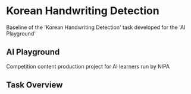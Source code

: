 # Korean Handwriting Detection
Baseline of the 'Korean Handwriting Detection' task developed for the 'AI Playground'

## AI Playground
Competition content production project for AI learners run by NIPA

## Task Overview
